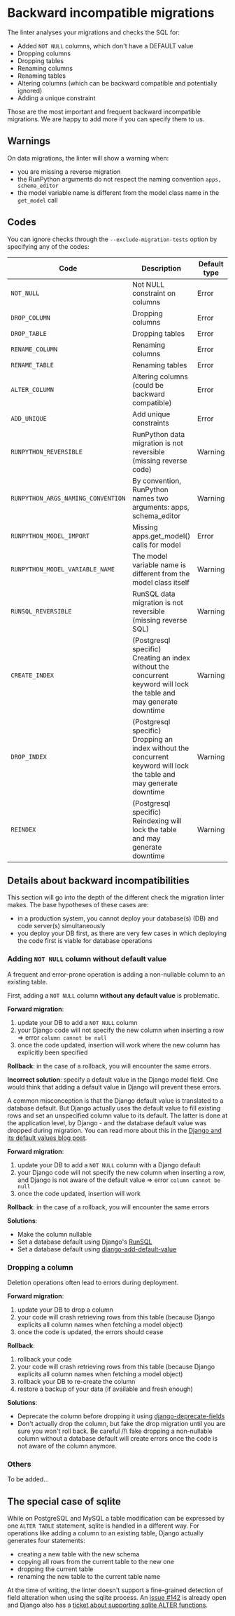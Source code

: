# Backward incompatible migrations

The linter analyses your migrations and checks the SQL for:

- Added `NOT NULL` columns, which don't have a DEFAULT value
- Dropping columns
- Dropping tables
- Renaming columns
- Renaming tables
- Altering columns (which can be backward compatible and potentially ignored)
- Adding a unique constraint

Those are the most important and frequent backward incompatible migrations.
We are happy to add more if you can specify them to us.


## Warnings

On data migrations, the linter will show a warning when:
* you are missing a reverse migration
* the RunPython arguments do not respect the naming convention `apps, schema_editor`
* the model variable name is different from the model class name in the `get_model` call

## Codes

You can ignore checks through the `--exclude-migration-tests` option by specifying any of the codes:

|               Code                |            Description                                               |    Default type      |
|-----------------------------------|----------------------------------------------------------------------|----------------------|
|`NOT_NULL`                         | Not NULL constraint on columns | Error
|`DROP_COLUMN`                      | Dropping columns | Error
|`DROP_TABLE`                       | Dropping tables | Error
|`RENAME_COLUMN`                    | Renaming columns | Error
|`RENAME_TABLE`                     | Renaming tables | Error
|`ALTER_COLUMN`                     | Altering columns (could be backward compatible) | Error
|`ADD_UNIQUE`                       | Add unique constraints | Error
|`RUNPYTHON_REVERSIBLE`             | RunPython data migration is not reversible (missing reverse code) | Warning
|`RUNPYTHON_ARGS_NAMING_CONVENTION` | By convention, RunPython names two arguments: apps, schema_editor | Warning
|`RUNPYTHON_MODEL_IMPORT`           | Missing apps.get_model() calls for model | Error
|`RUNPYTHON_MODEL_VARIABLE_NAME`    | The model variable name is different from the model class itself | Warning
|`RUNSQL_REVERSIBLE`                | RunSQL data migration is not reversible (missing reverse SQL) | Warning
|`CREATE_INDEX`                     | (Postgresql specific) Creating an index without the concurrent keyword will lock the table and may generate downtime | Warning
|`DROP_INDEX`                       | (Postgresql specific) Dropping an index without the concurrent keyword will lock the table and may generate downtime | Warning
|`REINDEX`                          | (Postgresql specific) Reindexing will lock the table and may generate downtime | Warning


## Details about backward incompatibilities

This section will go into the depth of the different check the migration linter makes.
The base hypotheses of these cases are:
- in a production system, you cannot deploy your database(s) (DB) and code server(s) simultaneously
- you deploy your DB first, as there are very few cases in which deploying the code first is viable for database operations

### Adding `NOT NULL` column without default value

A frequent and error-prone operation is adding a non-nullable column to an existing table.

First, adding a `NOT NULL` column **without any default value** is problematic.

**Forward migration**:
1. update your DB to add a `NOT NULL` column
2. your Django code will not specify the new column when inserting a row
=> error `column cannot be null`
3. once the code updated, insertion will work where the new column has explicitly been specified

**Rollback**: in the case of a rollback, you will encounter the same errors.

**Incorrect solution**: specify a default value in the Django model field.
One would think that adding a default value in Django will prevent these errors.

A common misconception is that the Django default value is translated to a database default.
But Django actually uses the default value to fill existing rows and set an unspecified column value to its default.
The latter is done at the application level, by Django - and the database default value was dropped during migration.
You can read more about this in the [Django and its default values blog post](https://medium.com/botify-labs/django-and-its-default-values-c21a13cff9f).

**Forward migration**:
1. update your DB to add a `NOT NULL` column with a Django default
2. your Django code will not specify the new column when inserting a row, and Django is not aware of the default value
   => error `column cannot be null`
3. once the code updated, insertion will work

**Rollback**: in the case of a rollback, you will encounter the same errors

**Solutions**:
- Make the column nullable
- Set a database default using Django's [RunSQL](https://docs.djangoproject.com/en/dev/ref/migration-operations/#django.db.migrations.operations.RunSQL)
- Set a database default using [django-add-default-value](https://github.com/3YOURMIND/django-add-default-value/)

### Dropping a column

Deletion operations often lead to errors during deployment.

**Forward migration**:
1. update your DB to drop a column
2. your code will crash retrieving rows from this table (because Django explicits all column names when fetching a model object)
3. once the code is updated, the errors should cease

**Rollback**:
1. rollback your code
2. your code will crash retrieving rows from this table (because Django explicits all column names when fetching a model object)
3. rollback your DB to re-create the column
4. restore a backup  of your data (if available and fresh enough)

**Solutions**:
- Deprecate the column before dropping it using [django-deprecate-fields](https://github.com/3YOURMIND/django-deprecate-fields/)
- Don't actually drop the column, but fake the drop migration until you are sure you won't roll back.
Be careful /!\ fake dropping a non-nullable column without a database default will create errors once the code is not aware of the column anymore.

### Others

To be added...

## The special case of sqlite

While on PostgreSQL and MySQL a table modification can be expressed by one `ALTER TABLE` statement, sqlite is handled in a different way.
For operations like adding a column to an existing table, Django actually generates four statements:
- creating a new table with the new schema
- copying all rows from the current table to the new one
- dropping the current table
- renaming the new table to the current table name

At the time of writing, the linter doesn't support a fine-grained detection of field alteration when using the sqlite process.
An [issue #142](https://github.com/3YOURMIND/django-migration-linter/issues/142) is already open and Django also has a [ticket about supporting sqlite ALTER functions](https://code.djangoproject.com/ticket/32502).
